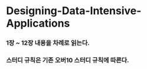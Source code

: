 # Designing-Data-Intensive-Applications


### 1장 ~ 12장 내용을 차례로 읽는다.
### 스터디 규칙은 기존 오버10 스터디 규칙에 따른다.
